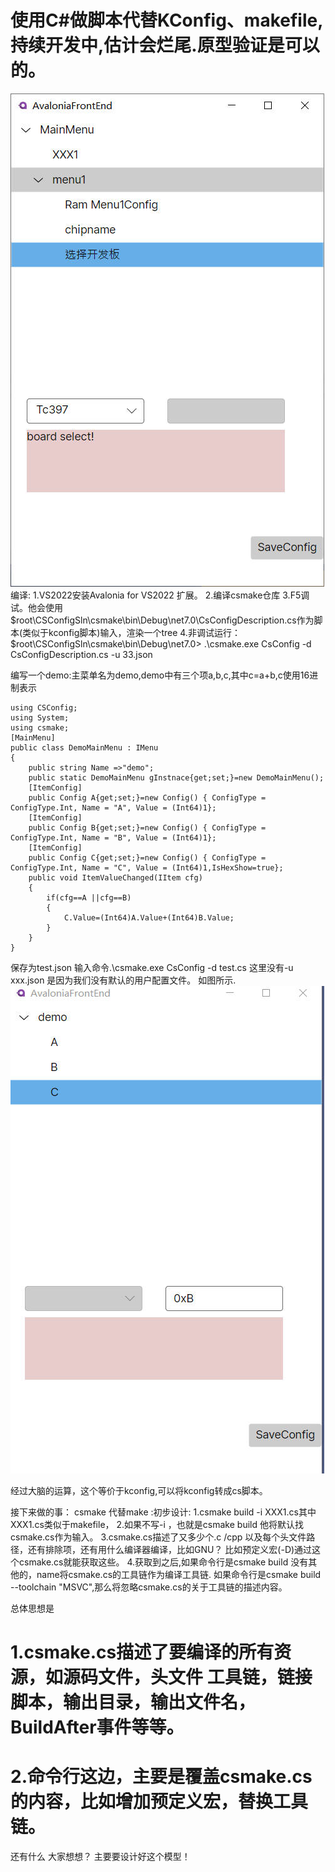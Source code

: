 # 使用C#做脚本代替KConfig、makefile,持续开发中,估计会烂尾.原型验证是可以的。
![](./doc/index.jpg)
编译:
1.VS2022安装Avalonia for VS2022 扩展。
2.编译csmake仓库
3.F5调试。他会使用$root\CSConfigSln\csmake\bin\Debug\net7.0\CsConfigDescription.cs作为脚本(类似于kconfig脚本)输入，渲染一个tree
4.非调试运行：$root\CSConfigSln\csmake\bin\Debug\net7.0> .\csmake.exe CsConfig -d CsConfigDescription.cs -u 33.json

编写一个demo:主菜单名为demo,demo中有三个项a,b,c,其中c=a+b,c使用16进制表示
```
using CSConfig;
using System;
using csmake;
[MainMenu]
public class DemoMainMenu : IMenu
{
    public string Name =>"demo";
    public static DemoMainMenu gInstnace{get;set;}=new DemoMainMenu();
    [ItemConfig]
    public Config A{get;set;}=new Config() { ConfigType = ConfigType.Int, Name = "A", Value = (Int64)1};
    [ItemConfig]
    public Config B{get;set;}=new Config() { ConfigType = ConfigType.Int, Name = "B", Value = (Int64)1};
    [ItemConfig]
    public Config C{get;set;}=new Config() { ConfigType = ConfigType.Int, Name = "C", Value = (Int64)1,IsHexShow=true};
    public void ItemValueChanged(IItem cfg)
    {
        if(cfg==A ||cfg==B)
        {
            C.Value=(Int64)A.Value+(Int64)B.Value;
        }
    }
}
```
保存为test.json
输入命令.\csmake.exe CsConfig -d test.cs   这里没有-u xxx.json 是因为我们没有默认的用户配置文件。
如图所示.
![](./doc/sample.jpg)

经过大脑的运算，这个等价于kconfig,可以将kconfig转成cs脚本。

接下来做的事：
csmake 代替make :初步设计: 
1.csmake build -i XXX1.cs其中XXX1.cs类似于makefile，
2.如果不写-i ，也就是csmake build 他将默认找csmake.cs作为输入。
3.csmake.cs描述了又多少个.c /cpp 以及每个头文件路径，还有排除项，还有用什么编译器编译，比如GNU？
    比如预定义宏(-D)通过这个csmake.cs就能获取这些。
4.获取到之后,如果命令行是csmake  build 没有其他的，name将csmake.cs的工具链作为编译工具链.
    如果命令行是csmake build --toolchain "MSVC",那么将忽略csmake.cs的关于工具链的描述内容。

总体思想是
# 1.csmake.cs描述了要编译的所有资源，如源码文件，头文件 工具链，链接脚本，输出目录，输出文件名，BuildAfter事件等等。
# 2.命令行这边，主要是覆盖csmake.cs的内容，比如增加预定义宏，替换工具链。
还有什么 大家想想？
主要要设计好这个模型！



